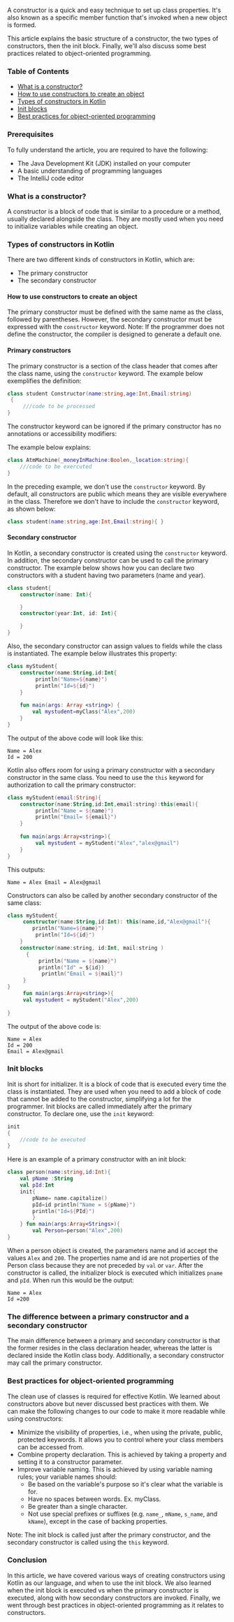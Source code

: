 A constructor is a quick and easy technique to set up class properties. It's also known as a specific member function that's invoked when a new object is formed.

This article explains the basic structure of a constructor, the two types of constructors, then the init block. Finally, we'll also discuss some best practices related to object-oriented programming.

### Table of Contents
- [What is a constructor?](#what-is-a-constructor)
- [How to use constructors to create an object](#how-to-use-constructors-to-create-an-object)
- [Types of constructors in Kotlin](#types-of-constructors-in-kotlin)
- [Init blocks](#init-blocks)
- [Best practices for object-oriented programming](#best-practices-for-object-oriented-programming)

### Prerequisites
To fully understand the article, you are required to have the following:

- The Java Development Kit (JDK) installed on your computer
- A basic understanding of programming languages
- The IntelliJ code editor

### What is a constructor?
A constructor is a block of code that is similar to a procedure or a method, usually declared alongside the class. They are mostly used when you need to initialize variables while creating an object.

### Types of constructors in Kotlin
There are two different kinds of constructors in Kotlin, which are:

- The primary constructor
- The secondary constructor

#### How to use constructors to create an object
The primary constructor must be defined with the same name as the class, followed by parentheses. However, the secondary constructor must be expressed with the `constructor` keyword. Note: If the programmer does not define the constructor, the compiler is designed to generate a default one.

#### Primary constructors
The primary constructor is a section of the class header that comes after the class name, using the `constructor` keyword. The example below exemplifies the definition:

```kotlin
class student Constructor(name:string,age:Int,Email:string)
 { 
     ///code to be processed
}
```
The constructor keyword can be ignored if the primary constructor has no annotations or accessibility modifiers:

The example below explains:
```kotlin
class AtmMachine(_moneyInMachine:Boolen,_location:string){
    ///code to be exercuted
}
```
In the preceding example, we don't use the `constructor` keyword. By default, all constructors are public which means they are visible everywhere in the class. Therefore we don't have to include the `constructor` keyword, as shown below:

```kotlin
class student(name:string,age:Int,Email:string){ }
```

#### Secondary constructor
In Kotlin, a secondary constructor is created using the `constructor` keyword. In addition, the secondary constructor can be used to call the primary constructor. The example below shows how you can declare two constructors with a student having two parameters (name and year). 

```kotlin
class student{ 
    constructor(name: Int){ 

    } 
    constructor(year:Int, id: Int){ 

    } 
}
```

Also, the secondary constructor can assign values to fields while the class is instantiated. The example below illustrates this property:

```kotlin
class myStudent{ 
    constructor(name:String,id:Int{
         println("Name=${name}") 
         println("Id=${id}")
    } 
         
    fun main(args: Array <string>) { 
        val mystudent=myClass("Alex",200) 
    }
}
```

The output of the above code will look like this:

```
Name = Alex 
Id = 200
```

Kotlin also offers room for using a primary constructor with a secondary constructor in the same class. You need to use the `this` keyword for authorization to call the primary constructor:

```kotlin
class myStudent(email:String){ 
    constructor(name:String,id:Int,email:string):this(email){
         println("Name = ${name}") 
         println("Email= ${email}") 
    } 
    
    fun main(args:Array<string>){
         val mystudent = myStudent("Alex","alex@gmail") 
    }      
}
```

This outputs:

```
Name = Alex Email = Alex@gmail
```

Constructors can also be called by another secondary constructor of the same class:

```kotlin
class myStudent{
     constructor(name:String,id:Int): this(name,id,"Alex@gmail"){
        println("Name=${name}")
         println("Id=${id}")
    }
    constructor(name:string, id:Int, mail:string ) 
      { 
          println("Name = ${name}") 
          println("Id" = ${id})
           println("Email = ${mail}")
     }
}    
     fun main(args:Array<string>){
     val mystudent = myStudent("Alex",200) 
    
}
```
The output of the above code is:

```
Name = Alex 
Id = 200
Email = Alex@gmail
```

### Init blocks
Init is short for initializer. It is a block of code that is executed every time the class is instantiated. They are used when you need to add a block of code that cannot be added to the constructor, simplifying a lot for the programmer. Init blocks are called immediately after the primary constructor. To declare one, use the `init` keyword:

```kotlin
init
{ 
    //code to be executed
}
```

Here is an example of a primary constructor with an init block:

```kotlin
class person(name:string,id:Int){ 
    val pName :String 
    val pId:Int 
    init{ 
        pName= name.capitalize() 
        pId=id println("Name = ${pName}") 
        println("Id=${PId}") 
        } 
    } fun main(args:Array<Strings>){ 
        val Person=person("Alex",200) 
}
```

When a person object is created, the parameters name and id accept the values `Alex` and `200`. The properties name and id are not properties of the Person class because they are not preceded by `val` or `var`. After the constructor is called, the initializer block is executed which initializes `pname` and `pId`. When run this would be the output:

```
Name = Alex
Id =200
```

### The difference between a primary constructor and a secondary constructor
The main difference between a primary and secondary constructor is that the former resides in the class declaration header, whereas the latter is declared inside the Kotlin class body. Additionally, a secondary constructor may call the primary constructor.

### Best practices for object-oriented programming
The clean use of classes is required for effective Kotlin. We learned about constructors above but never discussed best practices with them. We can make the following changes to our code to make it more readable while using constructors:
- Minimize the visibility of properties, i.e., when using the private, public, protected keywords. It allows you to control where your class members can be accessed from.
- Combine property declaration. This is achieved by taking a property and setting it to a constructor parameter.
- Improve variable naming. This is achieved by using variable naming rules; your variable names should: 
  - Be based on the variable's purpose so it's clear what the variable is for.
  - Have no spaces between words. Ex. myClass.
  - Be greater than a single character.
  - Not use special prefixes or suffixes (e.g. `name_`, `mName`, `s_name`, and `kName`), except in the case of backing properties.
  

Note: The init block is called just after the primary constructor, and the secondary constructor is called using the `this` keyword.

### Conclusion
In this article, we have covered various ways of creating constructors using Kotlin as our language, and when to use the init block. We also learned when the init block is executed vs when the primary constructor is executed, along with how secondary constructors are invoked. Finally, we went through best practices in object-oriented programming as it relates to constructors.
